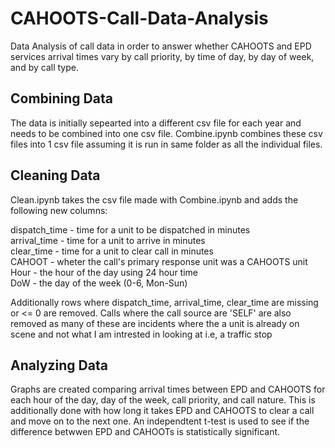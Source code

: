 # CAHOOTS-Call-Data-Analysis
Data Analysis of call data in order to answer whether CAHOOTS and EPD services arrival times vary by call priority, by time of day, by day of week, and by call type. 
## Combining Data
The data is initially sepearted into a different csv file for each year and needs to be combined into one csv file. Combine.ipynb combines these csv files into 1 csv file assuming it is run in same folder as all the individual files.
## Cleaning Data
Clean.ipynb takes the csv file made with Combine.ipynb and adds the following new columns:

dispatch_time - time for a unit to be dispatched in minutes  
arrival_time - time for a unit to arrive in minutes  
clear_time - time for a unit to clear call in minutes  
CAHOOT - wheter the call's primary response unit was a CAHOOTS unit  
Hour - the hour of the day using 24 hour time  
DoW - the day of the week (0-6, Mon-Sun)  

Additionally rows where dispatch_time, arrival_time, clear_time are missing or <= 0 are removed.
Calls where the call source are 'SELF' are also removed as many of these are incidents where the a unit is already on scene and not what I am intrested in looking at i.e, a traffic stop

## Analyzing Data
Graphs are created comparing arrival times between EPD and CAHOOTS for each hour of the day, day of the week, call priority, and call nature. This is additionally done with how long it takes EPD and CAHOOTS to clear a call and move on to the next one. An independtent t-test is used to see if the difference betwwen EPD and CAHOOTs is statistically significant. 
